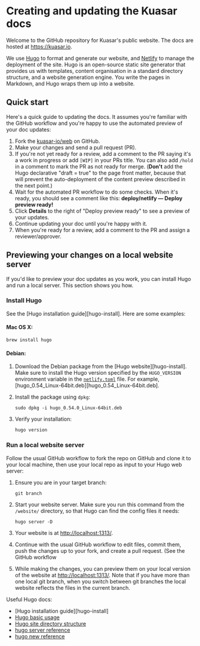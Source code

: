 # Creating and updating the Kuasar docs

Welcome to the GitHub repository for Kuasar's public website. The docs are
hosted at https://kuasar.io.

We use [Hugo](https://gohugo.io/) to format and generate our website, and
[Netlify](https://www.netlify.com/) to manage the deployment of the site. Hugo
is an open-source static site generator that provides us with templates, content
organisation in a standard directory structure, and a website generation engine.
You write the pages in Markdown, and Hugo wraps them up into a website.

## Quick start

Here's a quick guide to updating the docs. It assumes you're familiar with the
GitHub workflow and you're happy to use the automated preview of your doc
updates:

1. Fork the [kuasar-io/web](https://github.com/kuasar-io/web) on GitHub.
1. Make your changes and send a pull request (PR).
1. If you're not yet ready for a review, add a comment to the PR saying it's a
   work in progress or add `[WIP]` in your PRs title. You can also add `/hold` in a comment to mark the PR as not
   ready for merge. (**Don't** add the Hugo declarative "draft = true" to the
   page front matter, because that will prevent the auto-deployment of the
   content preview described in the next point.)
1. Wait for the automated PR workflow to do some checks. When it's ready,
   you should see a comment like this: **deploy/netlify — Deploy preview ready!**
1. Click **Details** to the right of "Deploy preview ready" to see a preview
   of your updates.
1. Continue updating your doc until you're happy with it.
1. When you're ready for a review, add a comment to the PR and assign a
   reviewer/approver.

## Previewing your changes on a local website server

If you'd like to preview your doc updates as you work, you can install Hugo
and run a local server. This section shows you how.

### Install Hugo

See the [Hugo installation guide][hugo-install]. Here are some examples:

#### Mac OS X:

```
brew install hugo
```

#### Debian:

1. Download the Debian package from the [Hugo website][hugo-install].
   Make sure to install the Hugo version specified by the `HUGO_VERSION` environment variable in the [`netlify.toml`](netlify.toml#L7) file.
   For example, [hugo_0.54_Linux-64bit.deb][hugo_0.54_Linux-64bit.deb].
1. Install the package using `dpkg`:

    ```
    sudo dpkg -i hugo_0.54.0_Linux-64bit.deb
    ```

1. Verify your installation:

    ```
    hugo version
    ```

### Run a local website server

Follow the usual GitHub workflow to fork the repo on GitHub and clone it to your
local machine, then use your local repo as input to your Hugo web server:

1. Ensure you are in your target branch:

    ```
    git branch
    ```

1. Start your website server. Make sure you run this command from the
   `/website/` directory, so that Hugo can find the config files it needs:

    ```
    hugo server -D
    ```

1. Your website is at [http://localhost:1313/](http://localhost:1313/).

1. Continue with the usual GitHub workflow to edit files, commit them, push the
   changes up to your fork, and create a pull request. (See the GitHub workflow

1. While making the changes, you can preview them on your local version of the
   website at [http://localhost:1313/](http://localhost:1313/). Note that if you
   have more than one local git branch, when you switch between git branches the
   local website reflects the files in the current branch.

Useful Hugo docs:
- [Hugo installation guide][hugo-install]
- [Hugo basic usage](https://gohugo.io/getting-started/usage/)
- [Hugo site directory structure](https://gohugo.io/getting-started/directory-structure/)
- [hugo server reference](https://gohugo.io/commands/hugo_server/)
- [hugo new reference](https://gohugo.io/commands/hugo_new/)